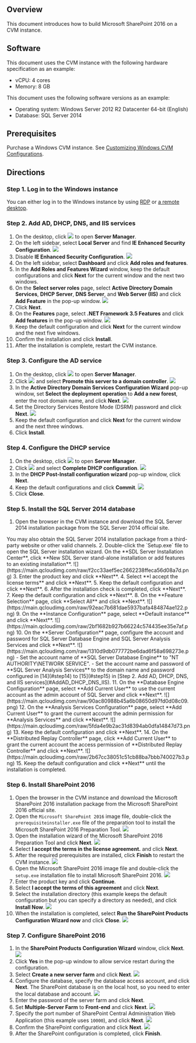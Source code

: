 ## Overview
This document introduces how to build Microsoft SharePoint 2016 on a CVM instance.

## Software
This document uses the CVM instance with the following hardware specification as an example:
- vCPU: 4 cores
- Memory: 8 GB

This document uses the following software versions as an example:
- Operating system: Windows Server 2012 R2 Datacenter 64-bit (English)
- Database: SQL Server 2014

## Prerequisites
Purchase a Windows CVM instance. See [Customizing Windows CVM Configurations](https://intl.cloud.tencent.com/document/product/213/10516).

## Directions

### Step 1. Log in to the Windows instance
You can either log in to the Windows instance by using [RDP](https://intl.cloud.tencent.com/document/product/213/5435) or [a remote desktop](https://intl.cloud.tencent.com/document/product/213/32498).


### Step 2. Add AD, DHCP, DNS, and IIS services[](id:AddAD_DHCP_DNS_IIS)
1. On the desktop, click <img src="https://main.qcloudimg.com/raw/f779581f1ce3edfead8c725ce1504009.png" style="margin: 0;"></img> to open **Server Manager**.
2. On the left sidebar, select **Local Server** and find **IE Enhanced Security Configuration**.
![](https://main.qcloudimg.com/raw/c2b0791555bbc910cea70732c75daa0f.png)
3. Disable **IE Enhanced Security Configuration**.
![](https://main.qcloudimg.com/raw/6acbf171bc703100401e48e362539b21.png)
4. On the left sidebar, select **Dashboard** and click **Add roles and features**.
5. In the **Add Roles and Features Wizard** window, keep the default configurations and click **Next** for the current window and the next two windows.
6. On the **Select server roles** page, select **Active Directory Domain Services**, **DHCP Server**, **DNS Server**, and **Web Server (IIS)** and click **Add Feature** in the pop-up window.
![](https://main.qcloudimg.com/raw/a2bb1c86c9277ca870c629ecf5b0d3f5.png)
7. Click **Next**.
8. On the **Features** page, select **.NET Framework 3.5 Features** and click **Add features** in the pop-up window.
![](https://main.qcloudimg.com/raw/bf47abbb95ad42b9d6c720c3bb2c846b.png)
9. Keep the default configuration and click **Next** for the current window and the next five windows.
10. Confirm the installation and click **Install**.
11. After the installation is complete, restart the CVM instance.


### Step 3. Configure the AD service
1. On the desktop, click <img src="https://main.qcloudimg.com/raw/f779581f1ce3edfead8c725ce1504009.png" style="margin: 0;"></img> to open **Server Manager**.
2. Click <img src="https://main.qcloudimg.com/raw/b7b26ebdfecb3b158adac1a37d7a23f3.png" style="margin: 0;"></img> and select **Promote this server to a domain controller**.
![](https://main.qcloudimg.com/raw/1e6aa1d75044898357709909bb969c6f.png)
3. [](id:step14) In the **Active Directory Domain Services Configuration Wizard** pop-up window, set **Select the deployment operation** to **Add a new forest**, enter the root domain name, and click **Next**.
![](https://main.qcloudimg.com/raw/017acc0e5939632f3808698f36320fd2.png)
4. [](id:step15) Set the Directory Services Restore Mode (DSRM) password and click **Next**.
![](https://main.qcloudimg.com/raw/078672b95294790e4985108bd58d8504.png)
5. Keep the default configuration and click **Next** for the current window and the next three windows.
6. Click **Install**.

### Step 4. Configure the DHCP service
1. On the desktop, click <img src="https://main.qcloudimg.com/raw/f779581f1ce3edfead8c725ce1504009.png" style="margin: 0;"></img> to open **Server Manager**.
2. Click <img src="https://main.qcloudimg.com/raw/b7b26ebdfecb3b158adac1a37d7a23f3.png" style="margin: 0;"></img> and select **Complete DHCP configuration**.
![](https://main.qcloudimg.com/raw/4c65a7990acc647866d73c1b5ba20a6c.png)
3. In the **DHCP Post-Install configuration wizard** pop-up window, click **Next**.
4. Keep the default configurations and click **Commit**.
![](https://main.qcloudimg.com/raw/4162a8fbde1b7af1d8fadacaa61965cf.png)
5. Click **Close**.

### Step 5. Install the SQL Server 2014 database

1. Open the browser in the CVM instance and download the SQL Server 2014 installation package from the SQL Server 2014 official site.
<dx-alert infotype="explain" title="">
You may also obtain the SQL Server 2014 installation package from a third-party website or other valid channels.
</dx-alert>
2. Double-click the `Setup.exe` file to open the SQL Server installation wizard. On the **SDL Server Installation Center**, click **New SDL Server stand-alone installation or add features to an existing installation**.
![](https://main.qcloudimg.com/raw/f2cc33aef5ec2662238ffeca56d08a7d.png)
3. Enter the product key and click **Next**.
4. Select **I accept the license terms** and click **Next**.
5. Keep the default configuration and click **Next**.
6. After the installation check is completed, click **Next**.
7. Keep the default configuration and click **Next**.
8. On the **Feature Selection** page, click **Select All** and click **Next**.
![](https://main.qcloudimg.com/raw/92eac7b681dae5937bafa484874ae122.png)
9. On the **Instance Configuration** page, select **Default instance** and click **Next**.
![](https://main.qcloudimg.com/raw/2bf1682b927b66224c574435ee35e7af.png)
10. On the **Server Configuration** page, configure the account and password for SQL Server Database Engine and SQL Server Analysis Services and click **Next**.
![](https://main.qcloudimg.com/raw/1310d9db077772be6dad6f58a698273e.png)
 - Set the account name of **SQL Server Database Engine** to "NT AUTHORITY\NETWORK SERVICE".
 - Set the account name and password of **SQL Server Analysis Services** to the domain name and password configured in [14](#step14) to [15](#step15) in [Step 2. Add AD, DHCP, DNS, and IIS services](#AddAD_DHCP_DNS_IIS).
11. On the **Database Engine Configuration** page, select **Add Current User** to use the current account as the admin account of SQL Server and click **Next**.
![](https://main.qcloudimg.com/raw/90ac80988b45a6b08650d97fd0d08c09.png)
12. On the **Analysis Services Configuration** page, select **Add Current User** to grant the current account the admin permission for **Analysis Services** and click **Next**.
![](https://main.qcloudimg.com/raw/5fda4e9b2ac31d8394ab0dfa14847d73.png)
13. Keep the default configuration and click **Next**.
14. On the **Distributed Replay Controller** page, click **Add Current User** to grant the current account the access permission of **Distributed Replay Controller** and click **Next**.
![](https://main.qcloudimg.com/raw/2b67cc38051c51cb88ba7bbb740027b3.png)
15. Keep the default configuration and click **Next** until the installation is completed.


### Step 6. Install SharePoint 2016

1. Open the browser in the CVM instance and download the Microsoft SharePoint 2016 installation package from the Microsoft SharePoint 2016 official site.
2. Open the `Microsoft SharePoint 2016` image file, double-click the `prerequisiteinstaller.exe` file of the preparation tool to install the Microsoft SharePoint 2016 Preparation Tool.
![](https://main.qcloudimg.com/raw/1c6c2e0970ea456bbabd4a77ef454a5e.png)
3. Open the installation wizard of the Microsoft SharePoint 2016 Preparation Tool and click **Next**.
![](https://main.qcloudimg.com/raw/4b42cde60ca558a7c905c6f8031e3a50.png)
4. Select **I accept the terms in the license agreement.** and click **Next**.
5. After the required prerequisites are installed, click **Finish** to restart the CVM instance.
![](https://main.qcloudimg.com/raw/a8c14625c359decb9941511e267ea2a6.png)
6. Open the Microsoft SharePoint 2016 image file and double-click the `setup.exe` installation file to install Microsoft SharePoint 2016.
![](https://main.qcloudimg.com/raw/2614739955551657148d9c3a72e566df.png)
7. Enter the product key and click **Continue**.
8. Select **I accept the terms of this agreement** and click **Next**.
9. Select the installation directory (this example keeps the default configuration but you can specify a directory as needed), and click **Install Now**.
![](https://main.qcloudimg.com/raw/3ea703e1632ec78b3f8f4b961c189208.png)
10. When the installation is completed, select **Run the SharePoint Products Configuration Wizard now** and click **Close**.
![](https://main.qcloudimg.com/raw/368fa9a4cdb3b47a77c554db855737e0.png)

### Step 7. Configure SharePoint 2016

1. In the **SharePoint Products Configuration Wizard** window, click **Next**.
![](https://main.qcloudimg.com/raw/73aa25130b0e24e6784760a28d6d8fe2.png)
2. Click **Yes** in the pop-up window to allow service restart during the configuration.
3. Select **Create a new server farm** and click **Next**.
![](https://main.qcloudimg.com/raw/b66da626c4883f2f2fb1b75bce6042f6.png)
4. Configure the database, specify the database access account, and click **Next**.
The SharePoint database is on the local host, so you need to enter the local database and account.
![](https://main.qcloudimg.com/raw/d1ccac780ddb9fb308b071fe385ad3f6.png)
5. Enter the password of the server farm and click **Next**.
6. Set **Multiple-Server Farm** to **Front-end** and click **Next**.
![](https://main.qcloudimg.com/raw/c23051f73ae543002bc9c15d3d2b3387.png)
7. Specify the port number of SharePoint Central Administration Web Application (this example uses `10000`), and click **Next**.
![](https://main.qcloudimg.com/raw/c7622761e6eb45b1935fccc851379b29.png)
8. Confirm the SharePoint configuration and click **Next**.
![](https://main.qcloudimg.com/raw/8d97c6aff42bb8b27fb3e108fa3d16d8.png)
9. After the SharePoint configuration is completed, click **Finish**.

